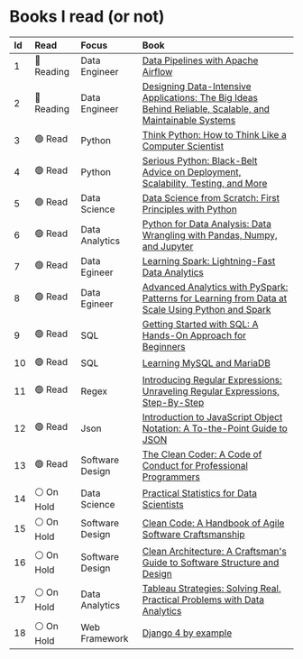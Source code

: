 # Books I read (or not)
<!-- 
1. Think Python: How to Think Like a Computer Scientist [Read]
2. Data Science from Scratch: First Principles with Python [Read]
3. Learning MySQL and MariaDB [Reading]
4. Serious Python: Black-Belt Advice on Deployment, Scalability, Testing, and More [On Hold]
5. Practical Statistics for Data Scientists [On Hold]
6. Clean Code: A Handbook of Agile Software Craftsmanship [On Hold]
7. Clean Architecture: A Craftsman's Guide to Software Structure and Design [On Hold]  -->

Id|Read|Focus|Book
:--|:--|:--|:--
1 	| 🔵 Reading | Data Engineer      | [Data Pipelines with Apache Airflow](https://www.amazon.com.br/Learning-MySQL-MariaDB-Russell-Dyer/dp/1449362907)
2 	| 🔵 Reading | Data Engineer   | [Designing Data-Intensive Applications: The Big Ideas Behind Reliable, Scalable, and Maintainable Systems](https://www.amazon.com.br/Designing-Data-Intensive-Applications-Martin-Kleppmann/dp/1449373321)
3 	| 🟢  Read   | Python             | [Think Python: How to Think Like a Computer Scientist](https://www.amazon.com.br/Think-Python-2e-Allen-Downey/dp/1491939362)
4 	| 🟢  Read   | Python             | [Serious Python: Black-Belt Advice on Deployment, Scalability, Testing, and More](https://www.amazon.com.br/Serious-Python-Black-Belt-Deployment-Scalability/dp/1593278780)
5 	| 🟢  Read   | Data Science       | [Data Science from Scratch: First Principles with Python](https://www.amazon.com.br/Data-Science-Scratch-Joel-Grus/dp/1492041130)
6 	| 🟢  Read   | Data Analytics     | [Python for Data Analysis: Data Wrangling with Pandas, Numpy, and Jupyter](https://www.amazon.com.br/Python-Data-Analysis-Wrangling-Jupyter/dp/109810403X)
7 	| 🟢  Read   | Data Egineer	     | [Learning Spark: Lightning-Fast Data Analytics](https://www.amazon.com/Learning-Spark-Jules-Damji/dp/1492050040)
8  	| 🟢  Read   | Data Egineer	   | [Advanced Analytics with PySpark: Patterns for Learning from Data at Scale Using Python and Spark](https://www.amazon.com/Advanced-Analytics-PySpark-Patterns-Learning/dp/1098103653)
9 	| 🟢  Read   | SQL             | [Getting Started with SQL: A Hands-On Approach for Beginners](https://www.amazon.com.br/Getting-Started-SQL-Thomas-Nield/dp/1491938617)
10 	| 🟢  Read 	 | SQL      			 | [Learning MySQL and MariaDB](https://www.amazon.com.br/Learning-MySQL-MariaDB-Russell-Dyer/dp/1449362907)
11 	| 🟢  Read   | Regex           | [Introducing Regular Expressions: Unraveling Regular Expressions, Step-By-Step](https://www.amazon.com.br/Introducing-Regular-Expressions-Michael-Fitzgerald/dp/1449392687)
12 	| 🟢  Read   | Json               | [Introduction to JavaScript Object Notation: A To-the-Point Guide to JSON](https://www.amazon.com.br/Introduction-JavaScript-Object-Notation-Point-ebook/dp/B013HA441A)
13 	| 🟢  Read 	 | Software Design    | [The Clean Coder: A Code of Conduct for Professional Programmers](https://www.amazon.com.br/Clean-Coder-Conduct-Professional-Programmers/dp/0137081073)
14 	| ⚪️ On Hold | Data Science       | [Practical Statistics for Data Scientists](https://www.amazon.com.br/Practical-Statistics-Scientists-Peter-Bruce/dp/1491952962)
15 	| ⚪️ On Hold | Software Design    | [Clean Code: A Handbook of Agile Software Craftsmanship](https://www.amazon.com.br/Clean-Code-Handbook-Software-Craftsmanship/dp/0132350882)
16 	| ⚪️ On Hold | Software Design    | [Clean Architecture: A Craftsman's Guide to Software Structure and Design](https://www.amazon.com.br/Clean-Architecture-Craftsmans-Software-Structure/dp/0134494164)
17 	| ⚪️ On Hold | Data Analytics 	 | [Tableau Strategies: Solving Real, Practical Problems with Data Analytics](https://www.amazon.com.br/Tableau-Strategies-Practical-Problems-Analytics/dp/149208008X)
18 	| ⚪️ On Hold | Web Framework      | [Django 4 by example](https://www.amazon.com.br/Django-Example-powerful-reliable-applications/dp/1801813051)

<!-- :white_check_mark:| :heavy_check_mark: ✅✔️☑️

🔘🔴🟠🟡🟢🔵🟣⚫️⚪️🟤 -->
